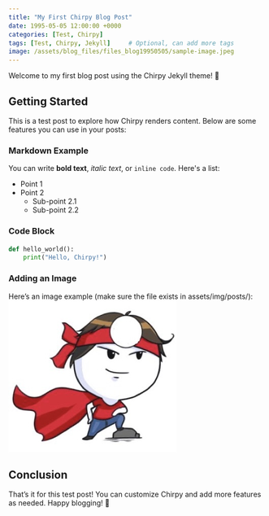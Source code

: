 ```yaml
---
title: "My First Chirpy Blog Post"
date: 1995-05-05 12:00:00 +0000
categories: [Test, Chirpy]
tags: [Test, Chirpy, Jekyll]     # Optional, can add more tags
image: /assets/blog_files/files_blog19950505/sample-image.jpeg
---
```


Welcome to my first blog post using the Chirpy Jekyll theme! 🚀

## Getting Started

This is a test post to explore how Chirpy renders content. Below are some features you can use in your posts:

### Markdown Example
You can write **bold text**, *italic text*, or `inline code`. Here's a list:

- Point 1
- Point 2
  - Sub-point 2.1
  - Sub-point 2.2

### Code Block
```python
def hello_world():
    print("Hello, Chirpy!")
```

### Adding an Image
Here’s an image example (make sure the file exists in assets/img/posts/):
![image](/assets/blog_files/files_blog19950505/sample-image.jpeg)



## Conclusion
That’s it for this test post! You can customize Chirpy and add more features as needed. Happy blogging! 🎉
